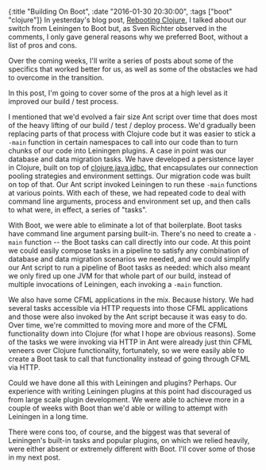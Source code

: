 {:title "Building On Boot",
 :date "2016-01-30 20:30:00",
 :tags ["boot" "clojure"]}
In yesterday's blog post, [Rebooting Clojure](http://corfield.org/blog/2016/01/29/rebooting-clojure/), I talked about our switch from Leiningen to Boot but, as Sven Richter observed in the comments, I only gave general reasons why we preferred Boot, without a list of pros and cons.

Over the coming weeks, I'll write a series of posts about some of the specifics that worked better for us, as well as some of the obstacles we had to overcome in the transition.

In this post, I'm going to cover some of the pros at a high level as it improved our build / test process.<!-- more -->

I mentioned that we'd evolved a fair size Ant script over time that does most of the heavy lifting of our build / test / deploy process. We'd gradually been replacing parts of that process with Clojure code but it was easier to stick a `-main` function in certain namespaces to call into our code than to turn chunks of our code into Leiningen plugins. A case in point was our database and data migration tasks. We have developed a persistence layer in Clojure, built on top of [clojure.java.jdbc](https://github.com/clojure/java.jdbc), that encapsulates our connection pooling strategies and environment settings. Our migration code was built on top of that. Our Ant script invoked Leiningen to run these `-main` functions at various points. With each of these, we had repeated code to deal with command line arguments, process and environment set up, and then calls to what were, in effect, a series of "tasks".

With Boot, we were able to eliminate a lot of that boilerplate. Boot tasks have command line argument parsing built-in. There's no need to create a `-main` function -- the Boot tasks can call directly into our code. At this point we could easily compose tasks in a pipeline to satisfy any combination of database and data migration scenarios we needed, and we could simplify our Ant script to run a pipeline of Boot tasks as needed: which also meant we only fired up one JVM for that whole part of our build, instead of multiple invocations of Leiningen, each invoking a `-main` function.

We also have some CFML applications in the mix. Because history. We had several tasks accessible via HTTP requests into those CFML applications and those were also invoked by the Ant script because it was easy to do. Over time, we're committed to moving more and more of the CFML functionality down into Clojure (for what I hope are obvious reasons). Some of the tasks we were invoking via HTTP in Ant were already just thin CFML veneers over Clojure functionality, fortunately, so we were easily able to create a Boot task to call that functionality instead of going through CFML via HTTP.

Could we have done all this with Leiningen and plugins? Perhaps. Our experience with writing Leiningen plugins at this point had discouraged us from large scale plugin development. We were able to achieve more in a couple of weeks with Boot than we'd able or willing to attempt with Leiningen in a long time.

There were cons too, of course, and the biggest was that several of Leiningen's built-in tasks and popular plugins, on which we relied heavily, were either absent or extremely different with Boot. I'll cover some of those in my next post.
